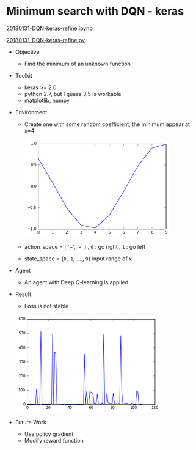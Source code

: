 # Minimum search with DQN - keras

[20180131-DQN-keras-refine.ipynb](20180131-DQN-keras-refine.ipynb)

[20180131-DQN-keras-refine.py](20180131-DQN-keras-refine.py)

- Objective

  - Find the minimum of an unknown function 

- Toolkit

  - keras >= 2.0
  - python 2.7, but I guess 3.5 is workable
  - matplotlib, numpy

- Environment

  - Create one with some random coefficient, the minimum appear at x=4 

     ![alt text](./env.png)

  - action_space = [ '+', '-' ] ,   `0` : go right , `1` : go left

  - state_space = {`0`,` 1`, ...., `9`}  input range of x

- Agent 

  - An agent with Deep Q-learning is applied

- Result 

  - Loss is not stable

  ![alt text](./loss.png)

- Future Work 

  - Use policy gradient 
  - Modify reward function

